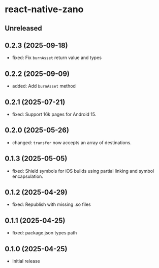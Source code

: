 # react-native-zano

## Unreleased

## 0.2.3 (2025-09-18)

- fixed: Fix `burnAsset` return value and types

## 0.2.2 (2025-09-09)

- added: Add `burnAsset` method

## 0.2.1 (2025-07-21)

- fixed: Support 16k pages for Android 15.

## 0.2.0 (2025-05-26)

- changed: `transfer` now accepts an array of destinations.

## 0.1.3 (2025-05-05)

- fixed: Shield symbols for iOS builds using partial linking and symbol encapsulation.

## 0.1.2 (2025-04-29)

- fixed: Republish with missing .so files

## 0.1.1 (2025-04-25)

- fixed: package.json types path

## 0.1.0 (2025-04-25)

- Initial release
